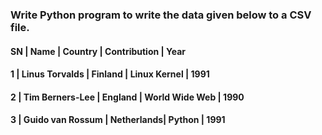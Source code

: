 ### Write Python program to write the data given below to a CSV file.

#### SN | Name | Country | Contribution | Year

#### 1 | Linus Torvalds | Finland | Linux Kernel | 1991

#### 2 | Tim Berners-Lee | England | World Wide Web | 1990

#### 3 | Guido van Rossum | Netherlands| Python | 1991
